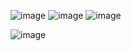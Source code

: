 ![image](https://github.com/user-attachments/assets/60c29519-3960-408d-87ac-ca76777da656)
![image](https://github.com/user-attachments/assets/b85c5937-6e2c-4846-b2db-8225f28f3721)
![image](https://github.com/user-attachments/assets/238fd53d-9e10-42ba-b05f-1cf3749ceba7)

![image](https://github.com/user-attachments/assets/1723fbc1-6d1d-4b47-970f-fd3a3cbbed7f)
